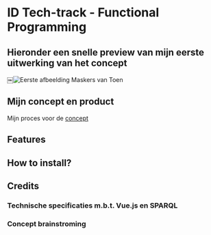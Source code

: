 # ID Tech-track - Functional Programming


## Hieronder een snelle preview van mijn eerste uitwerking van het concept
￼![Eerste afbeelding Maskers van Toen](https://github.com/RoyCsuka/assets/blob/master/werelditemsvanhetmuseum.png)

## Mijn concept en product
Mijn proces voor de [concept](https://github.com/RoyCsuka/functional-programming/wiki/logboek)

## Features


## How to install?


## Credits


### Technische specificaties m.b.t. Vue.js en SPARQL


### Concept brainstroming
